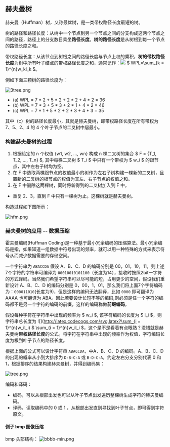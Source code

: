 ## 赫夫曼树
赫夫曼（Huffman）树，又称最优树，是一类带权路径长度最短的树。

树的路径和路径长度：从树中一个节点到另一个节点之间的分支构成这两个节点之间的路径，路径上的分支数目乘坐**路径长度**。**树的路径长度**是从树根到每一个节点的路径长度之和。

带权路径长度：从该节点到树根之间的路径长度与节点上权的乘积，**树的带权路径长度**为树中所有叶子结点的带权路径长度之和，通常记作：![](http://latex.codecogs.com/svg.latex?WPL=\sum_{k=1}^{n}w_kl_k) $ WPL=\sum_{k = 1}^{n}w_kl_k $。

例如下面三颗树的路径长度为：

![3tree.png](https://i.loli.net/2021/01/18/iN5Wx6jX7MPI2TS.png)

- (a) WPL = 7 * 2 + 5 * 2 + 2 * 2 + 4 * 2 = 36
- (b) WPL = 7 * 3 + 5 * 3 + 2 * 1 + 4 * 2 = 46
- (c) WPL = 7 * 1 + 5 * 2 + 2 * 3 + 4 * 3 = 35

其中（c）树的路径长度最小，其就是赫夫曼树，即带权路径长度在所有带权为 7、5、2、4 的 4 个叶子节点的二叉树中居最小。

### 构建赫夫曼树的过程
1. 根据给定的 n 个权值 {w1, w2, ..., wn} 构成 n 棵二叉树的集合 $ F = {T_1, T_2, ..., T_n} $, 其中每棵二叉树 $ T_i $ 中只有一个带权为 $ w_i $ 的跟节点，其中左右子树均为空。
2. 在 F 中选取两棵跟节点的权值最小的树作为左右子树构建一棵新的二叉树，且置新的二叉树的根节点的权值为其左、右子节点的权值之和。
3. 在 F 中删除这两棵树，同时将新得到的二叉树加入到 F 中。
- 重复 2、3，直到 F 中只有一棵树为止。这棵树就是赫夫曼树。

构造过程如下图所示：

![hfm.png](https://i.loli.net/2021/01/18/rg264bxYc5RvIGe.png)


### 赫夫曼树的应用 -- 数据压缩
霍夫曼编码(Huffman Coding)是一种基于最小冗余编码的压缩算法。最小冗余编码是指，如果知道一组数据中符号出现的频率，就可以用一种特殊的方式来表示符号从而减少数据需要的存储空间。

一个字符串为 `ABACCDA` 假设 A、B、C、D 的编码分别是 00，01，10，11，则上述7个字符的字符串可编译为 `00010010101100`（长度为14），接收时按照2bit一字符的方式译码。当然我们希望字符串可以尽可能的短，占用更少的空间，假设我们重新设计  A、B、C、D 的编码分别是 0，00，1，01，那么我们将上面7个字符编码为：`000011010`(长度为9)，但是这样的编码无法翻译，比如 `0000` 即可翻译为 AAAA 也可翻译为 ABA。因此若要设计长短不等的编码,则必须是任一个字符的编码都不是另一个字符的编码的前缀，这样的编码称做**前缀编码**。

假设每种字符在字符串中出现的频率为 $ w_i $, 该字符编码的长度为 $ l_i $，则字符串总长度为 ![](http://latex.codecogs.com/svg.latex?\sum_{i = 1}^{n}w_il_i) $ \sum_{i = 1}^{n}w_il_i $，这个是不是看着有点眼熟？没错就是赫夫曼树**带权路径长度**的公式。将字符在字符串中出现的频率作为权值，字符编码长度为根到叶子节点的路径长度。

根据上面的公式可以设计字符串 `ABACCDA`，中A、B、C、D 的编码。A、B、C、D 的出现的概率从小到大排序为 `D-B-C-A` 或 `B-D-C-A`，约定左右分支分别代表 0 和 1，根据排序的结果构建赫夫曼树，并得到编码集：

![tree.png](https://i.loli.net/2021/01/20/L1rjDen6RUJ9oWK.png)

编码和译码：
- 编码，可以从根部出发也可以从叶子节点出发遍历整棵树生成字符的赫夫曼编码。
- 译码，读取编码中的 0 或 1 ，从根部出发直到寻找到叶子节点，即可得到字符原文。

#### 例子 bmp 图像压缩
bmp 头部结构：
![bbbb-min.png](https://i.loli.net/2021/04/30/ibNshoZ6GtalpL5.png)